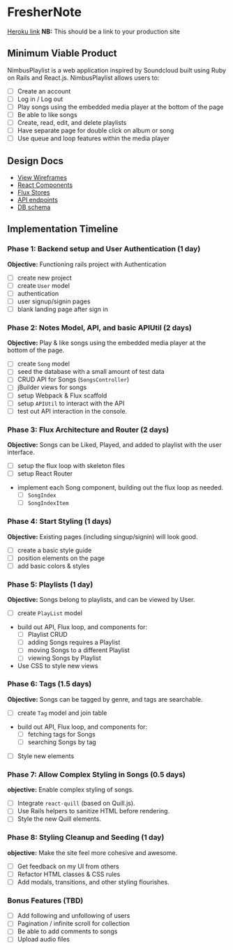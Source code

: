 # FresherNote

[Heroku link][heroku] **NB:** This should be a link to your production site

[heroku]: https://enigmatic-escarpment-61315.herokuapp.com/

## Minimum Viable Product

NimbusPlaylist is a web application inspired by Soundcloud built using Ruby on Rails
and React.js. NimbusPlaylist allows users to:

<!-- This is a Markdown checklist. Use it to keep track of your
progress. Put an x between the brackets for a checkmark: [x] -->

- [ ] Create an account
- [ ] Log in / Log out
- [ ] Play songs using the embedded media player at the bottom of the page
- [ ] Be able to like songs
- [ ] Create, read, edit, and delete playlists
- [ ] Have separate page for double click on album or song
- [ ] Use queue and loop features within the media player

## Design Docs
* [View Wireframes][views]
* [React Components][components]
* [Flux Stores][stores]
* [API endpoints][api-endpoints]
* [DB schema][schema]

[views]: ./docs/views.md
[components]: ./docs/components.md
[stores]: ./docs/stores.md
[api-endpoints]: ./docs/api-endpoints.md
[schema]: ./docs/schema.md

## Implementation Timeline

### Phase 1: Backend setup and User Authentication (1 day)

**Objective:** Functioning rails project with Authentication

- [ ] create new project
- [ ] create `User` model
- [ ] authentication
- [ ] user signup/signin pages
- [ ] blank landing page after sign in

### Phase 2: Notes Model, API, and basic APIUtil (2 days)

**Objective:** Play & like songs using the embedded media player at the bottom of the page.

- [ ] create `Song` model
- [ ] seed the database with a small amount of test data
- [ ] CRUD API for Songs (`SongsController`)
- [ ] jBuilder views for songs
- [ ] setup Webpack & Flux scaffold
- [ ] setup `APIUtil` to interact with the API
- [ ] test out API interaction in the console.

### Phase 3: Flux Architecture and Router (2 days)

**Objective:** Songs can be Liked, Played, and added to playlist with the
user interface.

- [ ] setup the flux loop with skeleton files
- [ ] setup React Router
- implement each Song component, building out the flux loop as needed.
  - [ ] `SongIndex`
  - [ ] `SongIndexItem`

### Phase 4: Start Styling (1 days)

**Objective:** Existing pages (including singup/signin) will look good.

- [ ] create a basic style guide
- [ ] position elements on the page
- [ ] add basic colors & styles

### Phase 5: Playlists (1 day)

**Objective:** Songs belong to playlists, and can be viewed by User.

- [ ] create `PlayList` model
- build out API, Flux loop, and components for:
  - [ ] Playlist CRUD
  - [ ] adding Songs requires a Playlist
  - [ ] moving Songs to a different Playlist
  - [ ] viewing Songs by Playlist
- Use CSS to style new views


### Phase 6: Tags (1.5 days)

**Objective:** Songs can be tagged by genre, and tags are searchable.

- [ ] create `Tag` model and join table
- build out API, Flux loop, and components for:
  - [ ] fetching tags for Songs
  - [ ] searching Songs by tag
- [ ] Style new elements

### Phase 7: Allow Complex Styling in Songs (0.5 days)

**objective:** Enable complex styling of songs.

- [ ] Integrate `react-quill` (based on Quill.js).
- [ ] Use Rails helpers to sanitize HTML before rendering.
- [ ] Style the new Quill elements.

### Phase 8: Styling Cleanup and Seeding (1 day)

**objective:** Make the site feel more cohesive and awesome.

- [ ] Get feedback on my UI from others
- [ ] Refactor HTML classes & CSS rules
- [ ] Add modals, transitions, and other styling flourishes.

### Bonus Features (TBD)
- [ ] Add following and unfollowing of users
- [ ] Pagination / infinite scroll for collection
- [ ] Be able to add comments to songs
- [ ] Upload audio files

[phase-one]: ./docs/phases/phase1.md
[phase-two]: ./docs/phases/phase2.md
[phase-three]: ./docs/phases/phase3.md
[phase-four]: ./docs/phases/phase4.md
[phase-five]: ./docs/phases/phase5.md
